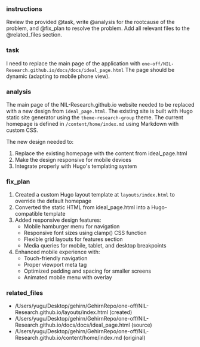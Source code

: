 ### instructions

Review the provided @task, write @analysis for the rootcause of the problem, and @fix_plan to resolve the problem.
Add all relevant files to the @related_files section.

### task

I need to replace the main page of the application with `one-off/NIL-Research.github.io/docs/docs/ideal_page.html`
The page should be dynamic (adapting to mobile phone view).

### analysis

The main page of the NIL-Research.github.io website needed to be replaced with a new design from `ideal_page.html`. The existing site is built with Hugo static site generator using the `theme-research-group` theme. The current homepage is defined in `/content/home/index.md` using Markdown with custom CSS.

The new design needed to:
1. Replace the existing homepage with the content from ideal_page.html
2. Make the design responsive for mobile devices
3. Integrate properly with Hugo's templating system

### fix_plan

1. Created a custom Hugo layout template at `layouts/index.html` to override the default homepage
2. Converted the static HTML from ideal_page.html into a Hugo-compatible template
3. Added responsive design features:
   - Mobile hamburger menu for navigation
   - Responsive font sizes using clamp() CSS function
   - Flexible grid layouts for features section
   - Media queries for mobile, tablet, and desktop breakpoints
4. Enhanced mobile experience with:
   - Touch-friendly navigation
   - Proper viewport meta tag
   - Optimized padding and spacing for smaller screens
   - Animated mobile menu with overlay

### related_files
- /Users/yugu/Desktop/gehirn/GehirnRepo/one-off/NIL-Research.github.io/layouts/index.html (created)
- /Users/yugu/Desktop/gehirn/GehirnRepo/one-off/NIL-Research.github.io/docs/docs/ideal_page.html (source)
- /Users/yugu/Desktop/gehirn/GehirnRepo/one-off/NIL-Research.github.io/content/home/index.md (original)